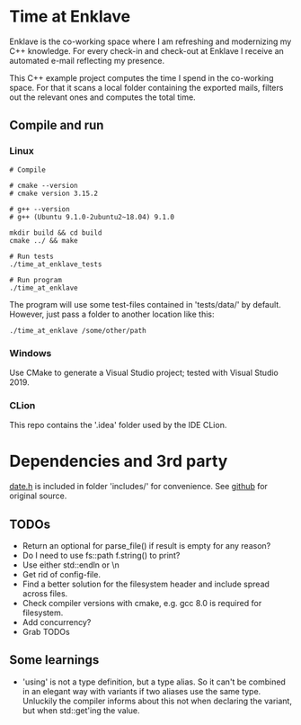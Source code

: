 # Time at Enklave

Enklave is the co-working space where I am refreshing and modernizing my C++ knowledge. For every check-in and check-out at Enklave I receive an automated e-mail reflecting my presence.

This C++ example project computes the time I spend in the co-working space. For that it scans a local folder containing the exported mails, filters out the relevant ones and computes the total time.

## Compile and run

### Linux
```
# Compile

# cmake --version
# cmake version 3.15.2

# g++ --version
# g++ (Ubuntu 9.1.0-2ubuntu2~18.04) 9.1.0

mkdir build && cd build
cmake ../ && make

# Run tests
./time_at_enklave_tests

# Run program
./time_at_enklave
```

The program will use some test-files contained in 'tests/data/' by default. However, just pass a folder to another location like this:

```
./time_at_enklave /some/other/path
```

### Windows
Use CMake to generate a Visual Studio project; tested with Visual Studio 2019.

### CLion

This repo contains the '.idea' folder used by the IDE CLion.

# Dependencies and 3rd party

[date.h](include/date.h) is included in folder 'includes/' for convenience. See [github](https://github.com/HowardHinnant/date) for original source.

## TODOs
* Return an optional for parse_file() if result is empty for any reason?
* Do I need to use fs::path f.string() to print?
* Use either std::endln or \n
* Get rid of config-file.
* Find a better solution for the filesystem header and include spread across files.
* Check compiler versions with cmake, e.g. gcc 8.0 is required for filesystem.
* Add concurrency?
* Grab TODOs

## Some learnings
* 'using' is not a type definition, but a type alias. So it can't be combined in an elegant way with variants if two aliases use the same type. Unluckily the compiler informs about this not when declaring the variant, but when std::get<type>'ing the value.

